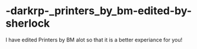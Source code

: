 # -darkrp-_printers_by_bm-edited-by-sherlock
I have edited Printers by BM alot so that it is a better experiance for you!
